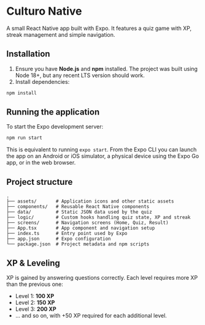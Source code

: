 # Culturo Native

A small React Native app built with Expo. It features a quiz game with XP, streak management and simple navigation.

## Installation

1. Ensure you have **Node.js** and **npm** installed. The project was built using Node 18+, but any recent LTS version should work.
2. Install dependencies:

```bash
npm install
```

## Running the application

To start the Expo development server:

```bash
npm run start
```

This is equivalent to running `expo start`. From the Expo CLI you can launch the app on an Android or iOS simulator, a physical device using the Expo Go app, or in the web browser.

## Project structure

```
.
├── assets/       # Application icons and other static assets
├── components/   # Reusable React Native components
├── data/         # Static JSON data used by the quiz
├── logic/        # Custom hooks handling quiz state, XP and streak
├── screens/      # Navigation screens (Home, Quiz, Result)
├── App.tsx       # App component and navigation setup
├── index.ts      # Entry point used by Expo
├── app.json      # Expo configuration
└── package.json  # Project metadata and npm scripts
```

## XP & Leveling

XP is gained by answering questions correctly. Each level requires more XP than
the previous one:

- Level 1: **100 XP**
- Level 2: **150 XP**
- Level 3: **200 XP**
- ... and so on, with +50 XP required for each additional level.